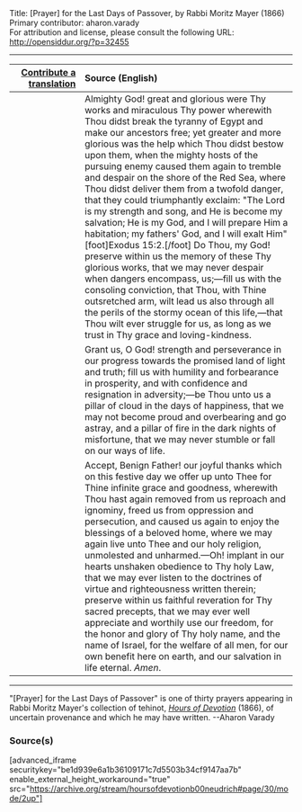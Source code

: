 <html>
<head></head>
<body>
Title: [Prayer] for the Last Days of Passover, by Rabbi Moritz Mayer (1866)<br />
Primary contributor: aharon.varady<br />
For attribution and license, please consult the following URL: <a href="http://opensiddur.org/?p=32455">http://opensiddur.org/?p=32455</a>
<p />
<hr />

<table style="margin-left: auto;margin-right: auto;" class="draggable">
<thead><tr><th id="x" style="text-align: right;"><a href="/contributing/upload/">Contribute a translation</a></th><th style="text-align: left;">Source (English)</th></tr></thead>
<tbody>
<tr><td style="vertical-align:top;" width="25%">
<div class="liturgy"><span lang="he">

</span></div></td>
 
<td style="vertical-align:top;">
<div class="english">
Almighty God! great and glorious were Thy works and miraculous Thy power wherewith Thou didst break the tyranny of Egypt and make our ancestors free; yet greater and more glorious was the help which Thou didst bestow upon them, when the mighty hosts of the pursuing enemy caused them again to tremble and despair on the shore of the Red Sea, where Thou didst deliver them from a twofold danger, that they could triumphantly exclaim: "The Lord is my strength and song, and He is become my salvation; He is my God, and I will prepare Him a habitation; my fathers' God, and I will exalt Him"[foot]Exodus 15:2.[/foot] Do Thou, my God! preserve within us the memory of these Thy glorious works, that we may never despair when dangers encompass, us;—fill us with the consoling conviction, that Thou, with Thine outsretched arm, wilt lead us also through all the perils of the stormy ocean of this life,—that Thou wilt ever struggle for us, as long as we trust in Thy grace and loving-kindness. 
</div></td></tr>


<tr><td style="vertical-align:top;">
<div class="liturgy"><span lang="he">

</span></div></td>
 
<td style="vertical-align:top;">
<div class="english">
Grant us, O God! strength and perseverance in our progress towards the promised land of light and truth; fill us with humility and forbearance in prosperity, and with confidence and resignation in adversity;—be Thou unto us a pillar of cloud in the days of happiness, that we may not become proud and overbearing and go astray, and a pillar of fire in the dark nights of misfortune, that we may never stumble or fall on our ways of life. 
</div></td></tr>


<tr><td style="vertical-align:top;">
<div class="liturgy"><span lang="he">

</span></div></td>
 
<td style="vertical-align:top;">
<div class="english">
Accept, Benign Father! our joyful thanks which on this festive day we offer up unto Thee for Thine infinite grace and goodness, wherewith Thou hast again removed from us reproach and ignominy, freed us from oppression and persecution, and caused us again to enjoy the blessings of a beloved home, where we may again live unto Thee and our holy religion, unmolested and unharmed.—Oh! implant in our hearts unshaken obedience to Thy holy Law, that we may ever listen to the doctrines of virtue and righteousness written therein; preserve within us faithful reveration for Thy sacred precepts, that we may ever well appreciate and worthily use our freedom, for the honor and glory of Thy holy name, and the name of Israel, for the welfare of all men, for our own benefit here on earth, and our salvation in life eternal. <em>Amen</em>. 
</div></td></tr>
</tbody></table>

<hr />

"[Prayer] for the Last Days of Passover" is one of thirty prayers appearing in Rabbi Moritz Mayer's collection of tehinot, <em><a href="/?p=3692">Hours of Devotion</a></em> (1866), of uncertain provenance and which he may have written. --Aharon Varady

<h3>Source(s)</h3>

[advanced_iframe securitykey="be1d939e6a1b36109171c7d5503b34cf9147aa7b" enable_external_height_workaround="true" src="https://archive.org/stream/hoursofdevotionb00neudrich#page/30/mode/2up"]

&nbsp;
</body>
</html>